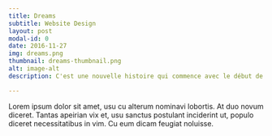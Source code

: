 ```yaml
---
title: Dreams
subtitle: Website Design
layout: post
modal-id: 0
date: 2016-11-27
img: dreams.png
thumbnail: dreams-thumbnail.png
alt: image-alt
description: C'est une nouvelle histoire qui commence avec le début de l'organisation de cette nouvelle édition 50 ans plus tard.

---
```


Lorem ipsum dolor sit amet, usu cu alterum nominavi lobortis. At duo novum diceret. Tantas apeirian vix et, usu sanctus postulant inciderint ut, populo diceret necessitatibus in vim. Cu eum dicam feugiat noluisse.

